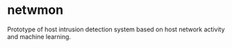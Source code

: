 # netwmon
Prototype of host intrusion detection system based on host network activity and machine learning.
